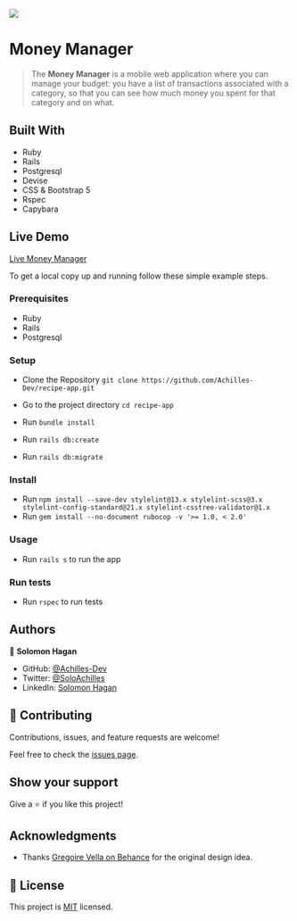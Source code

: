 ![](https://img.shields.io/badge/Microverse-blueviolet)

# Money Manager

> The **Money Manager** is a mobile web application where you can manage your budget: you have a list of transactions associated with a category, so that you can see how much money you spent for that category and on what.


## Built With

- Ruby
- Rails
- Postgresql
- Devise
- CSS & Bootstrap 5
- Rspec
- Capybara

## Live Demo

[Live Money Manager](https://money-manager-achilles.herokuapp.com/)

To get a local copy up and running follow these simple example steps.

### Prerequisites

- Ruby
- Rails
- Postgresql

### Setup

- Clone the Repository
`git clone https://github.com/Achilles-Dev/recipe-app.git`

- Go to the project directory
`cd recipe-app`

- Run ```bundle install```
- Run ```rails db:create```
- Run ```rails db:migrate```

### Install

- Run ```npm install --save-dev stylelint@13.x stylelint-scss@3.x stylelint-config-standard@21.x stylelint-csstree-validator@1.x```
- Run ```gem install --no-document rubocop -v '>= 1.0, < 2.0'```

### Usage

- Run ```rails s``` to run the app

### Run tests

- Run ```rspec``` to run tests

## Authors

👤 **Solomon Hagan**

- GitHub: [@Achilles-Dev](https://github.com/Achilles-Dev/)
- Twitter: [@SoloAchilles](https://twitter.com/SoloAchilles/)
- LinkedIn: [Solomon Hagan](https://www.linkedin.com/in/solomon-hagan/)

## 🤝 Contributing

Contributions, issues, and feature requests are welcome!

Feel free to check the [issues page](../../issues/).

## Show your support

Give a ⭐️ if you like this project!

## Acknowledgments

- Thanks [Gregoire Vella on Behance](https://www.behance.net/gregoirevella) for the original design idea.

## 📝 License

This project is [MIT](./MIT.md) licensed.
